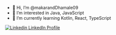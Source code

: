 - 👋 Hi, I’m @makarandDhamale09
- 👀 I’m interested in Java, JavaScript
- 🌱 I’m currently learning Kotlin, React, TypeScript
  
[![Linkedin](https://i.stack.imgur.com/gVE0j.png) LinkedIn Profile](https://www.linkedin.com/in/makarand-dhamale/)

<!---
makarandDhamale09/makarandDhamale09 is a ✨ special ✨ repository because its `README.md` (this file) appears on your GitHub profile.
You can click the Preview link to take a look at your changes.
--->

